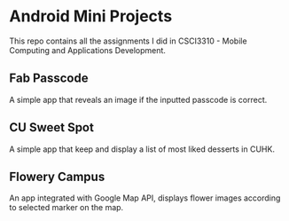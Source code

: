 # Android Mini Projects

This repo contains all the assignments I did in CSCI3310 - Mobile Computing and Applications Development.

## Fab Passcode

A simple app that reveals an image if the inputted passcode is correct.

## CU Sweet Spot

A simple app that keep and display a list of most liked desserts in CUHK.

## Flowery Campus

An app integrated with Google Map API, displays flower images according to selected marker on the map.
